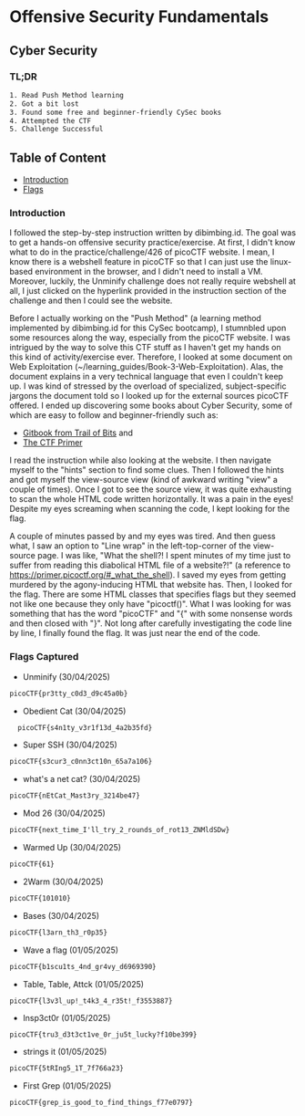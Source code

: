 # Offensive Security Fundamentals
## Cyber Security
### TL;DR
```txt
1. Read Push Method learning
2. Got a bit lost
3. Found some free and beginner-friendly CySec books
4. Attempted the CTF
5. Challenge Successful
```
## Table of Content
* [Introduction](/#Introduction)
* [Flags](/#Flags)

### Introduction
I followed the step-by-step instruction written by dibimbing.id. The goal was to get a hands-on offensive security practice/exercise. At first, I didn't know what to do in the practice/challenge/426 of picoCTF website. I mean, I know there is a webshell feature in picoCTF so that I can just use the linux-based environment in the browser, and I didn't need to install a VM. Moreover, luckily, the Unminify challenge does not really require webshell at all, I just clicked on the hyperlink provided in the instruction section of the challenge and then I could see the website. 

Before I actually working on the "Push Method" (a learning method implemented by dibimbing.id for this CySec bootcamp), I stumnbled upon some resources along the way, especially from the picoCTF website. I was intrigued by the way to solve this CTF stuff as I haven't get my hands on this kind of activity/exercise ever. Therefore, I looked at some document on Web Exploitation (~/learning_guides/Book-3-Web-Exploitation). Alas, the document explains in a very technical language that even I couldn't keep up. I was kind of stressed by the overload of specialized, subject-specific jargons the document told so I looked up for the external sources picoCTF offered. I ended up discovering some books about Cyber Security, some of which are easy to follow and beginner-friendly such as:
* [Gitbook from Trail of Bits](https://trailofbits.github.io/ctf/index.html) and
* [The CTF Primer](primer.picoctf.org)

I read the instruction while also looking at the website. I then navigate myself to the "hints" section to find some clues. Then I followed the hints and got myself the view-source view (kind of awkward writing "view" a couple of times). Once I got to see the source view, it was quite exhausting to scan the whole HTML code written horizontally. It was a pain in the eyes! Despite my eyes screaming when scanning the code, I kept looking for the flag.

A couple of minutes passed by and my eyes was tired. And then guess what, I saw an option to "Line wrap" in the left-top-corner of the view-source page. I was like, "What the shell?! I spent minutes of my time just to suffer from reading this diabolical HTML file of a website?!" (a reference to https://primer.picoctf.org/#_what_the_shell). I saved my eyes from getting murdered by the agony-inducing HTML that website has. Then, I looked for the flag. There are some HTML classes that specifies flags but they seemed not like one because they only have "picoctf()". What I was looking for was something that has the word "picoCTF" and "{" with some nonsense words and then closed with "}". Not long after carefully investigating the code line by line, I finally found the flag. It was just near the end of the code.


### Flags Captured
* Unminify (30/04/2025)
```txt
picoCTF{pr3tty_c0d3_d9c45a0b}
```
* Obedient Cat (30/04/2025)
```txt
  picoCTF{s4n1ty_v3r1f13d_4a2b35fd}
```
* Super SSH (30/04/2025)
```txt
picoCTF{s3cur3_c0nn3ct10n_65a7a106}
```
* what's a net cat? (30/04/2025)
```txt
picoCTF{nEtCat_Mast3ry_3214be47}
```
* Mod 26 (30/04/2025)
```txt
picoCTF{next_time_I'll_try_2_rounds_of_rot13_ZNMldSDw}
```
* Warmed Up (30/04/2025)
```txt
picoCTF{61}
```
* 2Warm (30/04/2025)
```txt
picoCTF{101010}
```
* Bases (30/04/2025)
```txt
picoCTF{l3arn_th3_r0p35}
```
* Wave a flag (01/05/2025)
```txt
picoCTF{b1scu1ts_4nd_gr4vy_d6969390}
```
* Table, Table, Attck (01/05/2025)
```txt
picoCTF{l3v3l_up!_t4k3_4_r35t!_f3553887}
```
* Insp3ct0r (01/05/2025)
```
picoCTF{tru3_d3t3ct1ve_0r_ju5t_lucky?f10be399}
```
* strings it (01/05/2025)
```txt
picoCTF{5tRIng5_1T_7f766a23}
```
* First Grep (01/05/2025)
```txt
picoCTF{grep_is_good_to_find_things_f77e0797}
```
